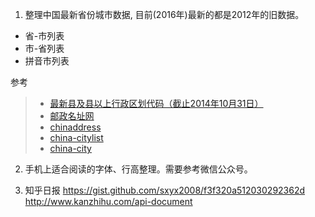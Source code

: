 1. 整理中国最新省份城市数据, 目前(2016年)最新的都是2012年的旧数据。
 - 省-市列表
 - 市-省列表
 - 拼音市列表

  参考
> - [最新县及县以上行政区划代码（截止2014年10月31日）](http://www.stats.gov.cn/tjsj/tjbz/xzqhdm/201504/t20150415_712722.html)
> - [邮政名址网](http://www.cpdc.com.cn/web/)
> - [chinaddress](https://github.com/cnluzhang/chinaddress)
> - [china-citylist](https://github.com/ewen0930/china-citylist)
> - [china-city](https://github.com/SSOOnline/china-city)

2. 手机上适合阅读的字体、行高整理。需要参考微信公众号。

3. 知乎日报
https://gist.github.com/sxyx2008/f3f320a512030292362d
http://www.kanzhihu.com/api-document
